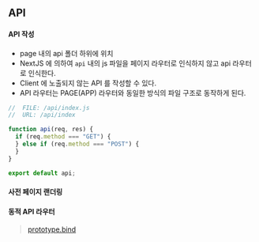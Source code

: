 ## API

#### API 작성

- page 내의 api 폴더 하위에 위치
- NextJS 에 의하여 `api` 내의 js 파일을 페이지 라우터로 인식하지 않고 api 라우터로 인식한다.
- Client 에 노출되지 않는 API 를 작성할 수 있다.
- API 라우터는 PAGE(APP) 라우터와 동일한 방식의 파일 구조로 동작하게 된다.

```javascript
//  FILE: /api/index.js
//  URL: /api/index

function api(req, res) {
  if (req.method === "GET") {
  } else if (req.method === "POST") {
  }
}

export default api;
```

#### 사전 페이지 랜더링

#### 동적 API 라우터

> [prototype.bind](https://developer.mozilla.org/en-US/docs/Web/JavaScript/Reference/Global_objects/Function/bind)
